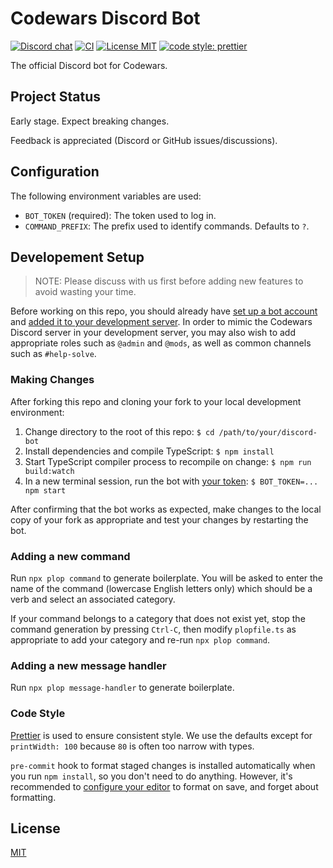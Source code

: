 # Codewars Discord Bot

[![Discord chat](https://img.shields.io/discord/846624424199061524.svg?logo=discord&style=flat)](https://discord.gg/mSwJWRvkHA)
[![CI](https://github.com/codewars/discord-bot/workflows/CI/badge.svg)](https://github.com/codewars/discord-bot/actions?query=workflow%3ACI)
[![License MIT](https://img.shields.io/github/license/codewars/discord-bot)](./LICENSE)
[![code style: prettier](https://img.shields.io/badge/code_style-prettier-ff69b4.svg?style=flat)](https://github.com/prettier/prettier)

The official Discord bot for Codewars.

## Project Status

Early stage. Expect breaking changes.

Feedback is appreciated (Discord or GitHub issues/discussions).

## Configuration

The following environment variables are used:

- `BOT_TOKEN` (required): The token used to log in.
- `COMMAND_PREFIX`: The prefix used to identify commands. Defaults to `?`.

## Developement Setup

> NOTE: Please discuss with us first before adding new features to avoid wasting your time.

Before working on this repo, you should already have [set up a bot account](https://discordjs.guide/preparations/setting-up-a-bot-application.html#creating-your-bot) and [added it to your development server](https://discordjs.guide/preparations/adding-your-bot-to-servers.html). In order to mimic the Codewars Discord server in your development server, you may also wish to add appropriate roles such as `@admin` and `@mods`, as well as common channels such as `#help-solve`.

### Making Changes

After forking this repo and cloning your fork to your local development environment:

1. Change directory to the root of this repo: `$ cd /path/to/your/discord-bot`
1. Install dependencies and compile TypeScript: `$ npm install`
1. Start TypeScript compiler process to recompile on change: `$ npm run build:watch`
1. In a new terminal session, run the bot with [your token](https://discordjs.guide/preparations/setting-up-a-bot-application.html#your-token): `$ BOT_TOKEN=... npm start`

After confirming that the bot works as expected, make changes to the local copy of your fork as appropriate and test your changes by restarting the bot.

### Adding a new command

Run `npx plop command` to generate boilerplate. You will be asked to enter the name of the command (lowercase English letters only) which should be a verb and select an associated category.

If your command belongs to a category that does not exist yet, stop the command generation by pressing `Ctrl-C`, then modify `plopfile.ts` as appropriate to add your category and re-run `npx plop command`.

### Adding a new message handler

Run `npx plop message-handler` to generate boilerplate.

### Code Style

[Prettier](https://prettier.io/) is used to ensure consistent style. We use the defaults except for `printWidth: 100` because `80` is often too narrow with types.

`pre-commit` hook to format staged changes is installed automatically when you run `npm install`, so you don't need to do anything. However, it's recommended to [configure your editor](https://prettier.io/docs/en/editors.html) to format on save, and forget about formatting.

## License

[MIT](./LICENSE)
